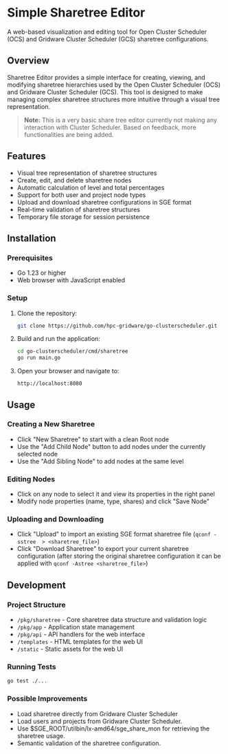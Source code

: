 # Simple Sharetree Editor

A web-based visualization and editing tool for Open Cluster
Scheduler (OCS) and Gridware Cluster Scheduler (GCS) sharetree
configurations.

## Overview

Sharetree Editor provides a simple interface for creating,
viewing, and modifying sharetree hierarchies used by the
Open Cluster Scheduler (OCS) and Gridware Cluster Scheduler
(GCS). This tool is designed to make managing complex
sharetree structures more intuitive through a visual tree
representation.

> **Note:** This is a very basic share tree editor currently
not making any interaction with Cluster Scheduler. Based on
feedback, more functionalities are being added.

## Features

- Visual tree representation of sharetree structures
- Create, edit, and delete sharetree nodes
- Automatic calculation of level and total percentages
- Support for both user and project node types
- Upload and download sharetree configurations in SGE format
- Real-time validation of sharetree structures
- Temporary file storage for session persistence

## Installation

### Prerequisites

- Go 1.23 or higher
- Web browser with JavaScript enabled

### Setup

1. Clone the repository:

   ```bash
   git clone https://github.com/hpc-gridware/go-clusterscheduler.git
   ```

2. Build and run the application:

   ```bash
   cd go-clusterscheduler/cmd/sharetree
   go run main.go
   ```

3. Open your browser and navigate to:

   ```
   http://localhost:8080
   ```

## Usage

### Creating a New Sharetree

- Click "New Sharetree" to start with a clean Root node
- Use the "Add Child Node" button to add nodes under the currently selected node
- Use the "Add Sibling Node" to add nodes at the same level

### Editing Nodes

- Click on any node to select it and view its properties in the right panel
- Modify node properties (name, type, shares) and click "Save Node"

### Uploading and Downloading

- Click "Upload" to import an existing SGE format sharetree file (`qconf -sstree  > <sharetree_file>`)
- Click "Download Sharetree" to export your current sharetree configuration
 (after storing the original sharetree configuration it can be applied
 with `qconf -Astree <sharetree_file>`)

## Development

### Project Structure

- `/pkg/sharetree` - Core sharetree data structure and validation logic
- `/pkg/app` - Application state management
- `/pkg/api` - API handlers for the web interface
- `/templates` - HTML templates for the web UI
- `/static` - Static assets for the web UI

### Running Tests

```bash
go test ./...
```

### Possible Improvements

- Load sharetree directly from Gridware Cluster Scheduler
- Load users and projects from Gridware Cluster Scheduler.
- Use $SGE_ROOT/utilbin/lx-amd64/sge_share_mon for retrieving the sharetree usage.
- Semantic validation of the sharetree configuration.
